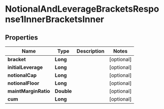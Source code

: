 

# NotionalAndLeverageBracketsResponse1InnerBracketsInner


## Properties

| Name | Type | Description | Notes |
|------------ | ------------- | ------------- | -------------|
|**bracket** | **Long** |  |  [optional] |
|**initialLeverage** | **Long** |  |  [optional] |
|**notionalCap** | **Long** |  |  [optional] |
|**notionalFloor** | **Long** |  |  [optional] |
|**maintMarginRatio** | **Double** |  |  [optional] |
|**cum** | **Long** |  |  [optional] |




